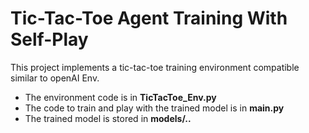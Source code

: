 # Tic-Tac-Toe Agent Training With Self-Play
This project implements a tic-tac-toe training environment compatible similar to openAI Env.<br>

- The environment code is in **TicTacToe_Env.py**<br>
- The code to train and play with the trained model is in **main.py**
- The trained model is stored in **models/..**
